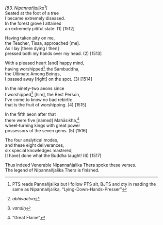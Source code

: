 *\[83. Nipannañjalika*[^1]*\]*  
Seated at the foot of a tree  
I became extremely diseased.  
In the forest grove I attained  
an extremely pitiful state. (1) \[1512\]

Having taken pity on me,  
the Teacher, Tissa, approached \[me\].  
As I lay \[there dying I then\]  
pressed both my hands over my head. (2) \[1513\]

With a pleased heart \[and\] happy mind,  
having worshipped[^2] the Sambuddha,  
the Ultimate Among Beings,  
I passed away \[right\] on the spot. (3) \[1514\]

In the ninety-two aeons since  
I worshipped[^3] \[him\], the Best Person,  
I’ve come to know no bad rebirth:  
that is the fruit of worshipping. (4) \[1515\]

In the fifth aeon after that  
there were five \[named\] Mahāsikha,[^4]  
wheel-turning kings with great power  
possessors of the seven gems. (5) \[1516\]

The four analytical modes,  
and these eight deliverances,  
six special knowledges mastered,  
\[I have\] done what the Buddha taught! (6) \[1517\]

Thus indeed Venerable Nipannañjalika Thera spoke these verses.  
The legend of Nipannañjalika Thera is finished.  
[^1]: PTS reads Pannañjalika but I follow PTS alt, BJTS and cty in
    reading the same as Nipannañjalika, “Lying-Down-Hands-Presser”  
[^2]: *abhivāetvā*  
[^3]: *vandiŋ*  
[^4]: “Great Flame”
